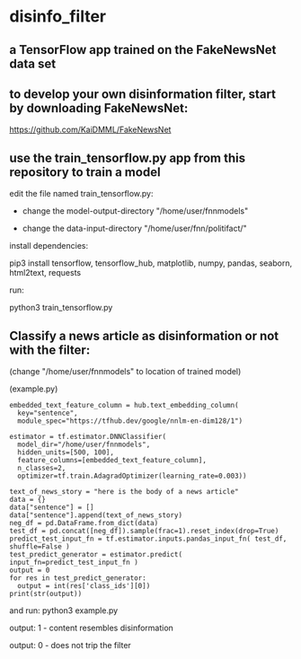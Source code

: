 # disinfo_filter
## a TensorFlow app trained on the FakeNewsNet data set

## to develop your own disinformation filter, start by downloading FakeNewsNet:

https://github.com/KaiDMML/FakeNewsNet

## use the train_tensorflow.py app from this repository to train a model

edit the file named train_tensorflow.py:

- change the model-output-directory "/home/user/fnnmodels" 

- change the data-input-directory "/home/user/fnn/politifact/" 

install dependencies:

  pip3 install tensorflow, tensorflow_hub, matplotlib, numpy, pandas, seaborn, html2text, requests

run:

  python3 train_tensorflow.py
  
## Classify a news article as disinformation or not with the filter:

(change "/home/user/fnnmodels" to location of trained model)

(example.py)

```
embedded_text_feature_column = hub.text_embedding_column(
  key="sentence",
  module_spec="https://tfhub.dev/google/nnlm-en-dim128/1")

estimator = tf.estimator.DNNClassifier(
  model_dir="/home/user/fnnmodels",
  hidden_units=[500, 100],
  feature_columns=[embedded_text_feature_column],
  n_classes=2,
  optimizer=tf.train.AdagradOptimizer(learning_rate=0.003))

text_of_news_story = "here is the body of a news article"
data = {}
data["sentence"] = []
data["sentence"].append(text_of_news_story)
neg_df = pd.DataFrame.from_dict(data)
test_df = pd.concat([neg_df]).sample(frac=1).reset_index(drop=True)
predict_test_input_fn = tf.estimator.inputs.pandas_input_fn( test_df, shuffle=False )
test_predict_generator = estimator.predict( input_fn=predict_test_input_fn )
output = 0
for res in test_predict_generator:
  output = int(res['class_ids'][0])
print(str(output))
```


and run:
  python3 example.py

output: 1 - content resembles disinformation

output: 0 - does not trip the filter

  
  
